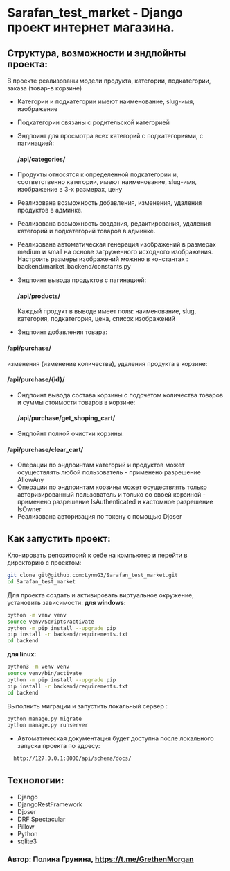 # Sarafan_test_market - Django проект интернет магазина.

## Структура, возможности и эндпойнты проекта:

В проекте реализованы модели продукта, категории, подкатегории, заказа (товар-в корзине)

- Категории и подкатегории имеют наименование, slug-имя, изображение
- Подкатегории связаны с родительской категорией
- Эндпоинт для просмотра всех категорий с подкатегориями, с пагинацией:
  #### /api/categories/

- Продукты относятся к определенной подкатегории и, соответственно категории,
  имеют наименование, slug-имя, изображение в 3-х размерах, цену
- Реализована возможность добавления, изменения, удаления продуктов в админке.
- Реализована возможность создания, редактирования, удаления категорий и подкатегорий товаров в админке.
- Реализована автоматическая генерация изображений
  в размерах medium и small на основе загруженного исходного изображения.
  Настроить размеры изображений можнно в константах : backend/market_backend/constants.py
- Эндпоинт вывода продуктов с пагинацией:
  #### /api/products/
  Каждый продукт в выводе имеет поля: наименование, slug, категория, подкатегория, цена, список изображений
-	Эндпоинт добавления товара:
  #### /api/purchase/
  изменения (изменение количества), удаления продукта в корзине:
  #### /api/purchase/{id}/
- Эндпоинт вывода  состава корзины с подсчетом количества товаров
  и суммы стоимости товаров в корзине:
  #### /api/purchase/get_shoping_cart/
-	Эндпойнт полной очистки корзины:
  #### /api/purchase/clear_cart/
- Операции по эндпоинтам категорий и продуктов может осуществлять любой пользователь - применено разрешение AllowAny
- Операции по эндпоинтам корзины может осуществлять только авторизированный пользователь
  и только со своей корзиной - применено разрешение IsAuthenticated и кастомное разрешение IsOwner 
- Реализована авторизация по токену с помощью Djoser

    	  
## Как запустить проект:

Клонировать репозиторий к себе на компьютер и перейти в директорию с проектом:
```bash
git clone git@github.com:LynnG3/Sarafan_test_market.git
cd Sarafan_test_market
```
Для проекта создать и активировать виртуальное окружение, установить зависимости:
__для windows:__
```bash
python -m venv venv
source venv/Scripts/activate
python -m pip install --upgrade pip
pip install -r backend/requirements.txt
cd backend
```
__для linux:__
```bash
python3 -m venv venv
source venv/bin/activate
python -m pip install --upgrade pip
pip install -r backend/requirements.txt
cd backend
```
Выполнить миграции и запустить локальный сервер :
```bash
python manage.py migrate
python manage.py runserver
```
-	Автоматическая документация будет доступна после локального запуска проекта по адресу:
  ```bash
	http://127.0.0.1:8000/api/schema/docs/
  ```
## Технологии:
 - Django
 - DjangoRestFramework
 - Djoser
 - DRF Spectacular
 - Pillow
 - Python
 - sqlite3
   
### Автор: Полина Грунина, https://t.me/GrethenMorgan 

